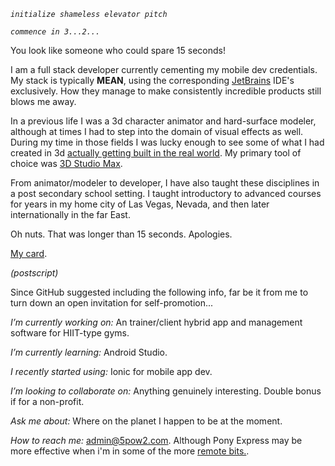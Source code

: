 _`initialize shameless elevator pitch`_

_`commence in 3...2...`_

You look like someone who could spare 15 seconds!

I am a full stack developer currently cementing my mobile dev credentials. My stack is typically **MEAN**, using the corresponding [JetBrains](https://www.jetbrains.com/products.html) IDE's exclusively. How they manage to make consistently incredible products still blows me away. 

In a previous life I was a 3d character animator and hard-surface modeler, although at times I had to step into the domain of visual effects as well. During my time in those fields I was lucky enough to see some of what I had created in 3d [actually getting built in the real world](https://www.caesars.com/linq/high-roller). My primary tool of choice was [3D Studio Max](https://asean.autodesk.com/products/3ds-max/overview).

From animator/modeler to developer, I have also taught these disciplines in a post secondary school setting. I taught introductory to advanced courses for years in my home city of Las Vegas, Nevada, and then later internationally in the far East.

Oh nuts. That was longer than 15 seconds. Apologies. 

[My card](https://www.linkedin.com/in/squareearther/).

_(postscript)_

Since GitHub suggested including the following info, far be it from me to turn down an open invitation for self-promotion... 

_I’m currently working on:_ 
An trainer/client hybrid app and management software for HIIT-type gyms.   

_I’m currently learning:_ 
Android Studio.

_I recently started using:_
Ionic for mobile app dev. 

_I’m looking to collaborate on:_ 
Anything genuinely interesting. Double bonus if for a non-profit.

_Ask me about:_ 
Where on the planet I happen to be at the moment.

_How to reach me:_ 
[admin@5pow2.com](mailto:admin@5pow2.com). Although Pony Express may be more effective when i'm in some of the more [remote bits.](https://en.wikipedia.org/wiki/Havasu_Falls).


